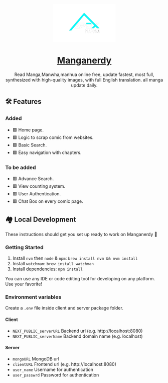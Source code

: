 <div align="center">
    <img src="packages/client/public/logo.png" height="120"/>
    <h1>
        <a href="https://manganerdy.com" target="_blank">Manganerdy</a>
    </h1>
    <p>Read Manga,Manwha,manhua online free, update fastest, most full, synthesized with high-quality images, with full English translation. all manga update daily.</p>
</div>

## 🛠️ Features
### Added
- 🟩 Home page.
- 🟩 Logic to scrap comic from websites.
- 🟩 Basic Search.
- 🟩 Easy navigation with chapters.

### To be added
- 🟥 Advance Search.
- 🟥 View counting system.
- 🟥 User Authentication.
- 🟥 Chat Box on every comic page.


## 🏘️ Local Development
These instructions should get you set up ready to work on Manganerdy 🙌

### Getting Started
1. Install `nvm` then `node` & `npm`: `brew install nvm && nvm install`
2. Install `watchman`: `brew install watchman`
3. Install dependencies: `npm install`

You can use any IDE or code editing tool for developing on any platform. Use your favorite!

### Environment variables 
Create a `.env` file inside client and server package folder.
#### Client
- `NEXT_PUBLIC_serverURL` Backend url (e.g. http://localhost:8080)
- `NEXT_PUBLIC_serverName` Backend domain name (e.g. localhost)

#### Server
- `mongoURL` MongoDB url
- `clientURL` Frontend url (e.g. http://localhost:8080)
- `user_name` Username for authentication
- `user_passwrd` Password for authentication
